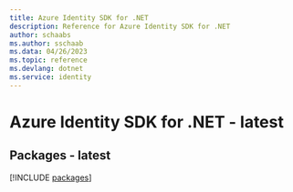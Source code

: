 ```yaml
---
title: Azure Identity SDK for .NET
description: Reference for Azure Identity SDK for .NET
author: schaabs
ms.author: sschaab
ms.data: 04/26/2023
ms.topic: reference
ms.devlang: dotnet
ms.service: identity
---
```

# Azure Identity SDK for .NET - latest
## Packages - latest
[!INCLUDE [packages](identity-index.md)]